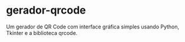 # gerador-qrcode
Um gerador de QR Code com interface gráfica simples usando Python, Tkinter e a biblioteca qrcode.
